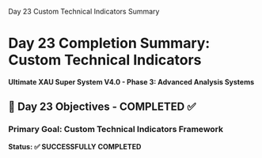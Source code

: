 Day 23 Custom Technical Indicators Summary
# Day 23 Completion Summary: Custom Technical Indicators
**Ultimate XAU Super System V4.0 - Phase 3: Advanced Analysis Systems**

## 🎯 Day 23 Objectives - COMPLETED ✅

### Primary Goal: Custom Technical Indicators Framework
**Status: ✅ SUCCESSFULLY COMPLETED**
